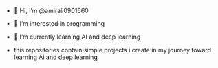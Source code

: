 - 👋 Hi, I’m @amirali0901660
- 👀 I’m interested in programming 
- 🌱 I’m currently learning AI and deep learning

- this repositories contain simple projects i create in my journey toward learning Ai and deep learning

<!---
amirali0901660/amirali0901660 is a ✨ special ✨ repository because its `README.md` (this file) appears on your GitHub profile.
You can click the Preview link to take a look at your changes.
--->
